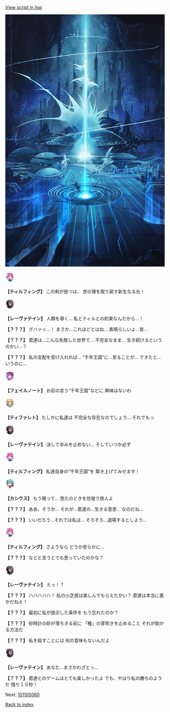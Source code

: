 [View script in lisp](../scripts/101105053.txt)

![profound.png](../images/backgrounds/profound.png)

<img src="../images/units/3101411.png" alt="3101411.png" height="34"/>

**【ティルフィング】**
この剣が放つは、
世の理を取り戻す新生なる光！

<img src="../images/units/3100211.png" alt="3100211.png" height="34"/>

**【レーヴァテイン】**
人類を導く…
私とティルとの約束なんだから…！

**【？？？】**
グハァッ…！
まさか…これほどとはね…
素晴らしいよ…皆…

**【？？？】**
君達は…こんな失敗した世界で…
不完全なまま…
生き続けるというのかい…？

**【？？？】**
私の支配を受け入れれば…
“千年王国”に…至ることが…
できたと…いうのに…

<img src="../images/units/3401911.png" alt="3401911.png" height="34"/>

**【フェイルノート】**
お前の言う“千年王国”などに
興味はないわ

<img src="../images/units/3503211.png" alt="3503211.png" height="34"/>

**【ティファレト】**
たしかに私達は
不完全な存在なのでしょう…
それでもっ

<img src="../images/units/3100211.png" alt="3100211.png" height="34"/>

**【レーヴァテイン】**
決して歩みを止めない…
そしていつか必ず

<img src="../images/units/3101411.png" alt="3101411.png" height="34"/>

**【ティルフィング】**
私達自身の“千年王国”を
築き上げてみせます！

<img src="../images/units/3303111.png" alt="3303111.png" height="34"/>

**【カシウス】**
もう眠って…
悠久のときを彷徨う旅人よ

**【？？？】**
ああ、そうか…
それが…君達の…生きる意思…
なのだね…

**【？？？】**
いいだろう…それでは私は…
そろそろ…退場するとしよう…

<img src="../images/units/3101411.png" alt="3101411.png" height="34"/>

**【ティルフィング】**
さようなら
どうか安らかに…

**【？？？】**
などと言うとでも思っていたのかな？

<img src="../images/units/3100211.png" alt="3100211.png" height="34"/>

**【レーヴァテイン】**
えっ！？

**【？？？】**
ハハハハハ！
私の小芝居は楽しんでもらえたかい？
君達は本当に愚かだねえ！

**【？？？】**
最初に私が提示した条件を
もう忘れたのか？

**【？？？】**
砂時計の砂が落ちきる前に
「種」の芽吹きを止めること
それが助かる方法だ

**【？？？】**
私を殺すことには
何の意味もないんだよ

<img src="../images/units/3100211.png" alt="3100211.png" height="34"/>

**【レーヴァテイン】**
あなた…まさかわざとっ…

**【？？？】**
君達とのゲームはとても楽しかったよ
でも、やはり私の勝ちのようだ
残り１０秒！

Next: [101105060](101105060.md)

[Back to index](index.md)
